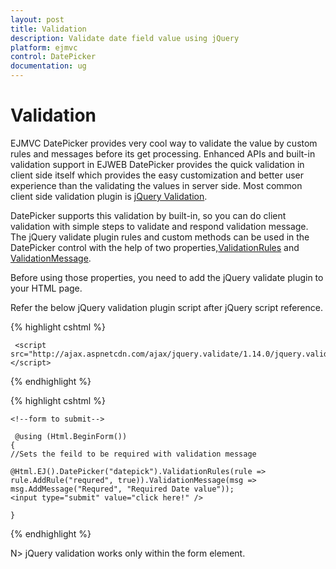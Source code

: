 ```yaml
---
layout: post
title: Validation
description: Validate date field value using jQuery
platform: ejmvc
control: DatePicker
documentation: ug
---
```

# Validation

EJMVC DatePicker provides very cool way to validate the value by custom rules and messages before its get processing. Enhanced APIs and built-in validation support in EJWEB DatePicker provides the quick validation in client side itself which provides the easy customization and better user experience than the validating the values in  server side. Most common client side validation plugin is [jQuery Validation](http://ajax.aspnetcdn.com/ajax/jquery.validate/1.14.0/jquery.validate.min.js). 

DatePicker supports this validation by built-in, so you can do client validation with simple steps to validate and respond validation message. The jQuery validate plugin rules and custom methods can be used in the DatePicker control with the help of two properties,[ValidationRules](http://help.syncfusion.com/js/api/ejdatepicker#members:validationrules) and [ValidationMessage](http://help.syncfusion.com/js/api/ejdatepicker#members:validationmessage). 

Before using those properties, you need to add the jQuery validate plugin to your HTML page.

Refer the below jQuery validation plugin script after jQuery script reference.

{% highlight cshtml %}

     <script src="http://ajax.aspnetcdn.com/ajax/jquery.validate/1.14.0/jquery.validate.min.js"></script>

{% endhighlight %}



{% highlight cshtml %}

    <!--form to submit-->

     @using (Html.BeginForm())
    {
    //Sets the feild to be required with validation message
    
    @Html.EJ().DatePicker("datepick").ValidationRules(rule => rule.AddRule("requred", true)).ValidationMessage(msg => msg.AddMessage("Requred", "Required Date value"));
    <input type="submit" value="click here!" />
    
    } 


{% endhighlight %}

N>  jQuery validation works only within the form element.
